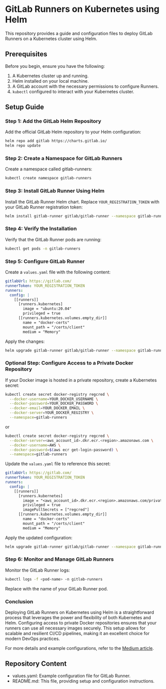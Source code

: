 # GitLab Runners on Kubernetes using Helm

This repository provides a guide and configuration files to deploy GitLab Runners on a Kubernetes cluster using Helm.

## Prerequisites

Before you begin, ensure you have the following:

1. A Kubernetes cluster up and running.
2. Helm installed on your local machine.
3. A GitLab account with the necessary permissions to configure Runners.
4. `kubectl` configured to interact with your Kubernetes cluster.

## Setup Guide

### Step 1: Add the GitLab Helm Repository

Add the official GitLab Helm repository to your Helm configuration:

```bash
helm repo add gitlab https://charts.gitlab.io/
helm repo update
```

### Step 2: Create a Namespace for GitLab Runners

Create a namespace called gitlab-runners:

```bash
kubectl create namespace gitlab-runners
```

### Step 3: Install GitLab Runner Using Helm

Install the GitLab Runner Helm chart. Replace `YOUR_REGISTRATION_TOKEN` with your GitLab Runner registration token:

```bash
helm install gitlab-runner gitlab/gitlab-runner --namespace gitlab-runners --set gitlabUrl=https://gitlab.com/,runnerToken=YOUR_REGISTRATION_TOKEN
```

### Step 4: Verify the Installation

Verify that the GitLab Runner pods are running:

```bash
kubectl get pods -n gitlab-runners
```

### Step 5: Configure GitLab Runner

Create a `values.yaml` file with the following content:

```yaml
gitlabUrl: https://gitlab.com/
runnerToken: YOUR_REGISTRATION_TOKEN
runners:
  config: |
    [[runners]]
      [runners.kubernetes]
        image = "ubuntu:20.04"
        privileged = true
      [[runners.kubernetes.volumes.empty_dir]]
        name = "docker-certs"
        mount_path = "/certs/client"
        medium = "Memory"
```

Apply the changes:

```bash
helm upgrade gitlab-runner gitlab/gitlab-runner --namespace gitlab-runners -f values.yaml
```

### Optional Step: Configure Access to a Private Docker Repository

If your Docker image is hosted in a private repository, create a Kubernetes secret:

```bash
kubectl create secret docker-registry regcred \
  --docker-username=YOUR_DOCKER_USERNAME \
  --docker-password=YOUR_DOCKER_PASSWORD \
  --docker-email=YOUR_DOCKER_EMAIL \
  --docker-server=YOUR_DOCKER_REGISTRY \
  --namespace=gitlab-runners
```

or

```bash
kubectl create secret docker-registry regcred \
  --docker-server=<aws_account_id>.dkr.ecr.<region>.amazonaws.com \
  --docker-username=AWS \
  --docker-password=$(aws ecr get-login-password) \
  --namespace=gitlab-runners
```

Update the `values.yaml` file to reference this secret:

```yaml
gitlabUrl: https://gitlab.com/
runnerToken: YOUR_REGISTRATION_TOKEN
runners:
  config: |
    [[runners]]
      [runners.kubernetes]
        image = "<aws_account_id>.dkr.ecr.<region>.amazonaws.com/private/image:latest"
        privileged = true
        imagePullSecrets = ["regcred"]
      [[runners.kubernetes.volumes.empty_dir]]
        name = "docker-certs"
        mount_path = "/certs/client"
        medium = "Memory"
```

Apply the updated configuration:

```bash
helm upgrade gitlab-runner gitlab/gitlab-runner --namespace gitlab-runners -f values.yaml
```

### Step 6: Monitor and Manage GitLab Runners

Monitor the GitLab Runner logs:

```bash
kubectl logs -f <pod-name> -n gitlab-runners
```

Replace <pod-name> with the name of your GitLab Runner pod.

### Conclusion

Deploying GitLab Runners on Kubernetes using Helm is a straightforward process that leverages the power and flexibility of both Kubernetes and Helm. Configuring access to private Docker repositories ensures that your runners can use all necessary images securely. This setup allows for scalable and resilient CI/CD pipelines, making it an excellent choice for modern DevOps practices.

For more details and example configurations, refer to the [Medium article](https://blog.alfabyte.xyz/gitlab-runners-on-kubernetes-a927161f6d7c).

## Repository Content
- values.yaml: Example configuration file for GitLab Runner.
- README.md: This file, providing setup and configuration instructions.


